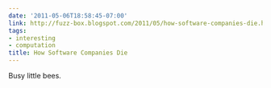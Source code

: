```yaml
---
date: '2011-05-06T18:58:45-07:00'
link: http://fuzz-box.blogspot.com/2011/05/how-software-companies-die.html
tags:
- interesting
- computation
title: How Software Companies Die
---
```


Busy little bees.
